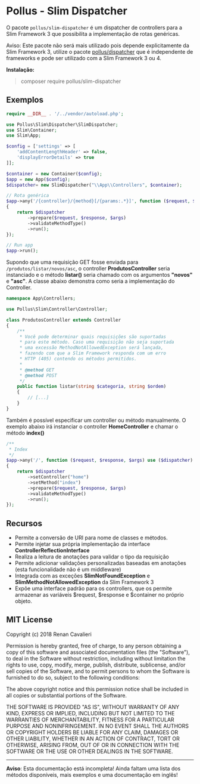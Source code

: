 # Pollus - Slim Dispatcher
O pacote `pollus/slim-dispatcher` é um dispatcher de controllers para a Slim Framework 3 que possibilita a implementação de rotas genéricas. 

Aviso: Este pacote não será mais utilizado pois depende explicitamente da Slim Framework 3, utilize o pacote [pollus/dispatcher](https://github.com/renancavalieri/pollus-dispatcher) que é independente de frameworks e pode ser utilizado com a Slim Framework 3 ou 4.

**Instalação:**
> composer require pollus/slim-dispatcher

## Exemplos

```php
require __DIR__ . '/../vendor/autoload.php';

use Pollus\Slim\Dispatcher\SlimDispatcher;
use Slim\Container;
use Slim\App;

$config = ['settings' => [
    'addContentLengthHeader' => false,
    'displayErrorDetails' => true
]];

$container = new Container($config);
$app = new App($config);
$dispatcher= new SlimDispatcher("\\App\\Controllers", $container);

// Rota genérica
$app->any('/{controller}/{method}[/{params:.*}]', function ($request, $response, $args) use ($dispatcher)
{
    return $dispatcher
        ->prepare($request, $response, $args)
        ->validateMethodType()
        ->run();
});

// Run app
$app->run();
```
Supondo que uma requisição GET fosse enviada para `/produtos/listar/novos/asc`, o controller **ProdutosController** seria instanciado e o método **listar()** seria chamado com os argumentos **"novos"** e **"asc"**. A classe abaixo demonstra como seria a implementação do Controller.

```php
namespace App\Controllers;

use Pollus\Slim\Controller\Controller;

class ProdutosController extends Controller
{
    /**
     * Você pode determinar quais requisições são suportadas
     * para este método. Caso uma requisição não seja suportada
     * uma excessão MethodNotAllowedException será lançada,
     * fazendo com que a Slim Framework responda com um erro 
     * HTTP (405) contendo os métodos permitidos.
     * 
     * @method GET
     * @method POST
     */
    public function listar(string $categoria, string $ordem)
    {
        // [...]
    }
}
```
Também é possível especificar um controller ou método manualmente. O exemplo abaixo irá instanciar o controller **HomeController** e chamar o método **index()**
```php
/**
 * Index
 */
$app->any('/', function ($request, $response, $args) use ($dispatcher)
{
    return $dispatcher
        ->setController("home")
        ->setMethod("index")
        ->prepare($request, $response, $args)
        ->validateMethodType()
        ->run();
});
```
Recursos
--
- Permite a conversão de URI para nome de classes e métodos.
- Permite injetar sua própria implementação da interface **ControllerReflectionInterface**
- Realiza a leitura de anotações para validar o tipo da requisição
- Permite adicionar validações personalizadas baseadas em anotações (esta funcionalidade não é um middleware)
- Integrada com as exceções **SlimNotFoundException** e **SlimMethodNotAllowedException** da Slim Framework 3
- Expõe uma interface padrão para os controllers, que os permite armazenar as variáveis $request, $response e $container no próprio objeto.


## MIT License

Copyright (c) 2018 Renan Cavalieri

Permission is hereby granted, free of charge, to any person obtaining a copy
of this software and associated documentation files (the "Software"), to deal
in the Software without restriction, including without limitation the rights
to use, copy, modify, merge, publish, distribute, sublicense, and/or sell
copies of the Software, and to permit persons to whom the Software is
furnished to do so, subject to the following conditions:

The above copyright notice and this permission notice shall be included in all
copies or substantial portions of the Software.

THE SOFTWARE IS PROVIDED "AS IS", WITHOUT WARRANTY OF ANY KIND, EXPRESS OR
IMPLIED, INCLUDING BUT NOT LIMITED TO THE WARRANTIES OF MERCHANTABILITY,
FITNESS FOR A PARTICULAR PURPOSE AND NONINFRINGEMENT. IN NO EVENT SHALL THE
AUTHORS OR COPYRIGHT HOLDERS BE LIABLE FOR ANY CLAIM, DAMAGES OR OTHER
LIABILITY, WHETHER IN AN ACTION OF CONTRACT, TORT OR OTHERWISE, ARISING FROM,
OUT OF OR IN CONNECTION WITH THE SOFTWARE OR THE USE OR OTHER DEALINGS IN THE
SOFTWARE.

----
**Aviso**: Esta documentação está incompleta! Ainda faltam uma lista dos métodos disponíveis, mais exemplos e uma documentação em inglês! 
